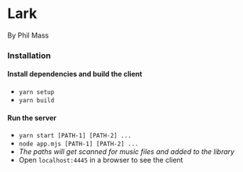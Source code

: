 # Lark
By Phil Mass

### Installation

#### Install dependencies and build the client
- `yarn setup`
- `yarn build`

#### Run the server
- `yarn start [PATH-1] [PATH-2] ...`
- `node app.mjs [PATH-1] [PATH-2] ...`
- *The paths will get scanned for music files and added to the library*
- Open `localhost:4445` in a browser to see the client
